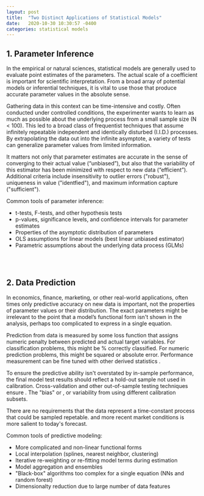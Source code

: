 ```yaml
---
layout: post
title:  "Two Distinct Applications of Statistical Models"
date:   2020-10-30 10:30:57 -0400
categories: statistical models
---
```



## 1. Parameter Inference

 In the empirical or natural sciences, statistical models are generally used to evaluate point estimates of the parameters. The actual scale of a coefficient is important for scientific interpretation. From a broad array of potential models or inferential techniques, it is vital to use those that produce accurate parameter values in the absolute sense.
	
 Gathering data in this context can be time-intensive and costly. Often conducted under controlled conditions, the experimenter wants to learn as much as possible about the underlying process from a small sample size (N < 100). This led to a broad class of frequentist techniques that assume infinitely repeatable independent and identically disturbed (I.I.D.) processes. By extrapolating the data out into the infinite asymptote, a variety of tests can generalize parameter values from limited information.

 It matters not only that parameter estimates are accurate in the sense of converging to their actual value (“unbiased”), but also that the variability of this estimator has been minimized with respect to new data (“efficient”). Additional criteria include insensitivity to outlier errors ("robust"), uniqueness in value ("identfied"), and maximum information capture ("sufficient").
	
 Common tools of parameter inference:
	
 * t-tests, F-tests, and other hypothesis tests
 * p-values, significance levels, and confidence intervals for parameter estimates
 * Properties of the asymptotic distribution of parameters
 * OLS assumptions for linear models (best linear unbiased estimator) 
 * Parametric assumptions about the underlying data process (GLMs)

<br/><br/>

## 2. Data Prediction

 In economics, finance, marketing, or other real-world applications, often times only predictive accuracy on new data is important, not the properties of parameter values or their distribution. The exact parameters might be irrelevant to the point that a model’s functional form isn't shown in the analysis, perhaps too complicated to express in a single equation.
	
 Prediction from data is measured by some loss function that assigns numeric penalty between predicted and actual target variables. For classification problems, this might be % correctly classified. For numeric prediction problems, this might be squared or absolute error. Performance measurement can be fine tuned with other derived statistics .
	
 To ensure the predictive ability isn't overstated by in-sample performance, the final model test results should reflect a hold-out sample not used in calibration. Cross-validation and other out-of-sample testing techniques ensure . The "bias" or , or variability from using different calibration subsets.
	
 There are no requirements that the data represent a time-constant process that could be sampled repetable. and more recent market conditions is more salient to today's forecast.
	
 Common tools of predictive modeling:
 
 * More complicated and non-linear functional forms
 * Local interpolation (splines, nearest neighbor, clustering)
 * Iterative re-weighting or re-fitting model terms during estimation
 * Model aggregation and ensembles
 * "Black-box" algorithms too complex for a single equation (NNs and random forest)
 * Dimensionalty reduction due to large number of data features
 
	
